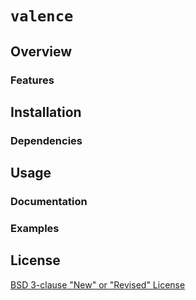 # `valence` 

## Overview

### Features

## Installation

### Dependencies

## Usage

### Documentation

### Examples

## License

[BSD 3-clause "New" or "Revised" License](https://github.com/blakeboswell/valence/blob/master/LICENSE)



